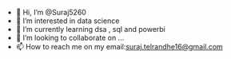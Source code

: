 - 👋 Hi, I’m @Suraj5260
- 👀 I’m interested in data science 
- 🌱 I’m currently learning dsa , sql and powerbi
- 💞️ I’m looking to collaborate on ...
- 📫 How to reach me on my email:suraj.telrandhe16@gmail.com

<!---
Suraj5260/Suraj5260 is a ✨ special ✨ repository because its `README.md` (this file) appears on your GitHub profile.
You can click the Preview link to take a look at your changes.
--->
